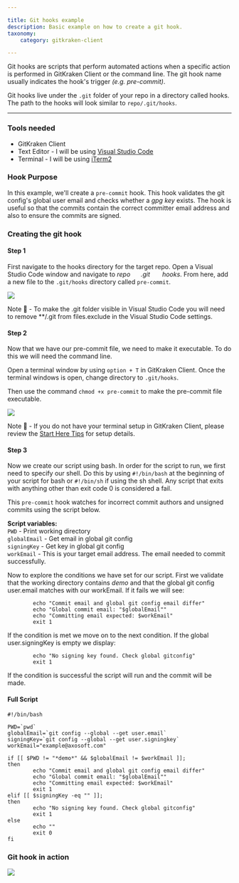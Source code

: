 ```yaml
---

title: Git hooks example
description: Basic example on how to create a git hook.
taxonomy:
    category: gitkraken-client

---
```


Git hooks are scripts that perform automated actions when a specific action is performed in GitKraken Client or the command line. The git hook name usually indicates the hook's trigger _(e.g. pre-commit)_. 

Git hooks live under the `.git` folder of your repo in a directory called hooks. The path to the hooks will look similar to `repo/.git/hooks`.

***

### Tools needed
- GitKraken Client
- Text Editor - I will be using [Visual Studio Code](https://code.visualstudio.com/)
- Terminal - I will be using [iTerm2](https://www.iterm2.com/)

### Hook Purpose
In this example, we'll create a `pre-commit` hook. This hook validates the git config's global user email and checks whether a _gpg key_ exists. The hook is useful so that the commits contain the correct committer email address and also to ensure the commits are signed.

### Creating the git hook

#### Step 1
First navigate to the hooks directory for the target repo. Open a Visual Studio Code window and navigate to <em class="context-menu">repo&nbsp;&nbsp;&nbsp;<i class="fa fa-caret-right"></i>&nbsp; &nbsp;.git &nbsp;&nbsp;&nbsp;<i class="fa fa-caret-right">&nbsp;&nbsp;&nbsp;</i>hooks</em>. From here, add a new file to the `.git/hooks` directory called `pre-commit`.

<img src='/img/documentation/repositories/githooks-example/vscode-to-hooks.png' class='img-responsive center img-bordered' />

<div class='callout callout--warning'>
    <p>Note 📝 - To make the .git folder visible in Visual Studio Code you will need to remove **/.git from files.exclude in the Visual Studio Code settings.</p>
</div>

#### Step 2
Now that we have our pre-commit file, we need to make it executable. To do this we will need the command line. 

Open a terminal window by using `option + T` in GitKraken Client. Once the terminal windows is open, change directory to `.git/hooks`. 

Then use the command `chmod +x pre-commit` to make the pre-commit file executable.

<img src='/img/documentation/repositories/githooks-example/chmod-pre-commit-hook.gif' class='img-responsive center img-bordered' />

<div class='callout callout--warning'>
    <p>Note 📝 - If you do not have your terminal setup in GitKraken Client, please review the <a href="/start-here/tips/#9-open-terminal">Start Here Tips</a> for setup details.</p>
</div>

#### Step 3
Now we create our script using bash. In order for the script to run, we first need to specify our shell. Do this by using `#!/bin/bash` at the beginning of your script for bash or `#!/bin/sh` if using the sh shell. Any script that exits with anything other than exit code 0 is considered a fail. 

This `pre-commit` hook watches for incorrect commit authors and unsigned commits using the script below.

**Script variables:**<br>
`PWD` - Print working directory<br>
`globalEmail` - Get email in global git config<br>
`signingKey` - Get key in global git config<br>
`workEmail` - This is your target email address. The email needed to commit successfully.<br>

Now to explore the conditions we have set for our script. First we validate that the working directory contains *demo* and that the global git config user.email matches with our workEmail. If it fails we will see:

```
        echo "Commit email and global git config email differ"
        echo "Global commit email: "$globalEmail""
        echo "Committing email expected: $workEmail"
        exit 1

```

If the condition is met we move on to the next condition. If the global user.signingKey is empty we display:

```
        echo "No signing key found. Check global gitconfig"
        exit 1
```
If the condition is successful the script will run and the commit will be made. 

#### Full Script
```
#!/bin/bash

PWD=`pwd`
globalEmail=`git config --global --get user.email`
signingKey=`git config --global --get user.signingkey`
workEmail="example@axosoft.com"

if [[ $PWD != "*demo*" && $globalEmail != $workEmail ]];
then
        echo "Commit email and global git config email differ"
        echo "Global commit email: "$globalEmail""
        echo "Committing email expected: $workEmail"
        exit 1
elif [[ $signingKey -eq "" ]];
then
        echo "No signing key found. Check global gitconfig"
        exit 1
else
        echo ""
        exit 0
fi
```

### Git hook in action
<img src='/img/documentation/repositories/githooks-example/hook-in-action.gif' class='img-responsive center img-bordered' />